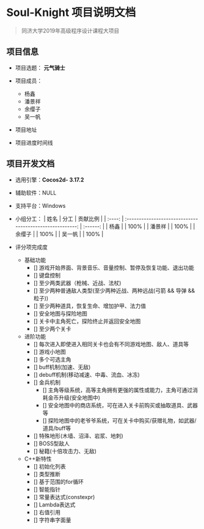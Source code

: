 # Soul-Knight 项目说明文档

> 同济大学2019年高级程序设计课程大项目

## 项目信息

- 项目选题： **元气骑士**

- 项目成员：
  - 杨鑫
  - 潘景祥
  - 余缨子
  - 吴一帆

- 项目地址

- 项目进度时间线

## 项目开发文档

- 选用引擎：**Cocos2d- 3.17.2**

- 辅助软件：NULL

- 支持平台：Windows

- 小组分工：
  |  姓名  |                           分工                           | 贡献比例 |
  | :----: | :------------------------------------------------------: | :------: |
  |  杨鑫  |                                                          |   100%   |
  | 潘景祥 |                                                          |   100%   |
  | 余缨子 |                                                          |   100%   |
  | 吴一帆 |                                                          |   100%   |

- 评分项完成度
  - 基础功能
    - [] 游戏开始界面、背景音乐、音量控制、暂停及恢复功能、退出功能
    - [] 键盘控制
    - [] 至少两类武器（枪械、近战、法杖)
    - [] 至少两种普通敌人类型(至少两种近战、两种远战(弓箭 && 导弹 && 粒子))
    - [] 至少两种道具，恢复生命、增加护甲、法力值
    - [] 安全地图与探险地图
    - [] 关卡中主角死亡，探险终止并返回安全地图
    - [] 至少两个关卡
  - 进阶功能
    - [] 每次进入即使进入相同关卡也会有不同游戏地图、敌人、道具等
    - [] 游戏小地图
    - [] 多个可选主角
    - [] buff机制(加速、无敌)
    - [] debuff机制(移动减速、中毒、流血、冰冻)
    - [] 金兵机制
      - [] 主角等级系统，高等主角拥有更强的属性或能力，主角可通过消耗金币升级(安全地图中)
      - [] 安全地图中的商店系统，可在进入关卡前购买或抽取道具、武器等
      - [] 探险地图中的老爷爷系统，可在关卡中购买/获赠礼物，如武器/道具/buff等
    - [] 特殊地形(木墙、沼泽、岩浆、地刺)
    - [] BOSS型敌人
    - [] 秘籍(十倍攻击力、无敌)
  - C++新特性
    - [] 初始化列表
    - [] 类型推断
    - [] 基于范围的for循环
    - [] 智能指针
    - [] 常量表达式(constexpr)
    - [] Lambda表达式
    - [] 右值引用
    - [] 字符串字面量